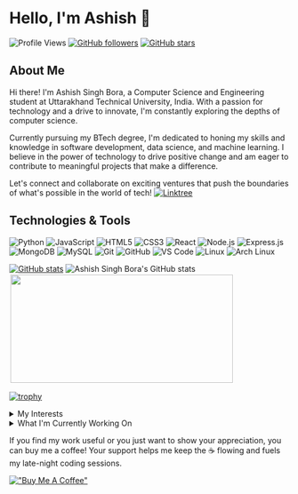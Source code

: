 # Hello, I'm Ashish 👋
![Profile Views](https://komarev.com/ghpvc/?username=ashishsinghbora) 
[![GitHub followers](https://img.shields.io/github/followers/ashishsinghbora?style=social)](https://github.com/ashishsinghbora) 
[![GitHub stars](https://img.shields.io/github/stars/ashishsinghbora?style=social)](https://github.com/ashishsinghbora)


## About Me

Hi there! I'm Ashish Singh Bora, a Computer Science and Engineering student at Uttarakhand Technical University, India. With a passion for technology and a drive to innovate, I'm constantly exploring the depths of computer science.

Currently pursuing my BTech degree, I'm dedicated to honing my skills and knowledge in software development, data science, and machine learning. I believe in the power of technology to drive positive change and am eager to contribute to meaningful projects that make a difference.

Let's connect and collaborate on exciting ventures that push the boundaries of what's possible in the world of tech!
[![Linktree](https://img.shields.io/badge/Linktree-Ashish%20Singh%20Bora-green?style=for-the-badge&logo=linktree)](https://linktr.ee/ashishsinghbora)
## Technologies & Tools

![Python](https://img.shields.io/badge/-Python-3776AB?style=flat-square&logo=python&logoColor=white)
![JavaScript](https://img.shields.io/badge/-JavaScript-F7DF1E?style=flat-square&logo=javascript&logoColor=black)
![HTML5](https://img.shields.io/badge/-HTML5-E34F26?style=flat-square&logo=html5&logoColor=white)
![CSS3](https://img.shields.io/badge/-CSS3-1572B6?style=flat-square&logo=css3&logoColor=white)
![React](https://img.shields.io/badge/-React-61DAFB?style=flat-square&logo=react&logoColor=white)
![Node.js](https://img.shields.io/badge/-Node.js-339933?style=flat-square&logo=node.js&logoColor=white)
![Express.js](https://img.shields.io/badge/-Express.js-000000?style=flat-square&logo=express&logoColor=white)
![MongoDB](https://img.shields.io/badge/-MongoDB-47A248?style=flat-square&logo=mongodb&logoColor=white)
![MySQL](https://img.shields.io/badge/-MySQL-4479A1?style=flat-square&logo=mysql&logoColor=white)
![Git](https://img.shields.io/badge/-Git-F05032?style=flat-square&logo=git&logoColor=white)
![GitHub](https://img.shields.io/badge/-GitHub-181717?style=flat-square&logo=github&logoColor=white)
![VS Code](https://img.shields.io/badge/-VS%20Code-007ACC?style=flat-square&logo=visual-studio-code&logoColor=white)
![Linux](https://img.shields.io/badge/-Linux-FCC624?style=flat-square&logo=linux&logoColor=black)
![Arch Linux](https://img.shields.io/badge/-Arch%20Linux-1793D1?style=flat-square&logo=arch-linux&logoColor=white)




[![GitHub stats](https://github-readme-stats.vercel.app/api/?username=ashishsinghbora&show_icons=true&theme=dark)](https://github.com/ashishsinghbora) ![Ashish Singh Bora's GitHub stats](https://github-readme-stats.vercel.app/api/top-langs/?username=ashishsinghbora&layout=compact&theme=dark)  
<img src="https://github-readme-streak-stats.herokuapp.com/?user=ashishsinghbora&theme=dark" width="400" height="195" style="border: 2px solid white;">

[![trophy](https://github-profile-trophy.vercel.app/?username=ashishsinghbora&theme=darkhub)](https://github.com/ashishsinghbora)








<div id="my-interests">
  <details>
    <summary>My Interests</summary>
  </br> 
       🐧 Linux Distros: I'm a bit of a Linux nomad, always hopping between distros to see what's out there. From Arch to Ubuntu, I love the thrill of trying something new and seeing where it takes me.
   </br> </br>
       🎵 Music Lover: When I'm not knee-deep in code or glued to a manga, you can bet I've got my headphones on, grooving to my favorite tunes. Music is my escape, my inspiration, and my constant companion.
    </br></br>
       🌸 Anime & Manga Fan: Ah, anime and manga—my ultimate guilty pleasure! There's nothing quite like getting lost in the colorful characters and captivating stories of the manga world. Give me a good manga series, and I can easily spend hours devouring chapter after chapter.
    </br></br>
       📚 Manga Marathoner: Yep, I've been known to pull an all-nighter just to finish a particularly gripping manga series. When I'm in the zone, time flies, and before I know it, I've spent the whole day lost in the pages of a manga.
    </br></br>
       💡 Tech Tinkerer: Beyond consuming content, I love to get my hands dirty and create cool tech stuff. Whether it's coding up a new project or experimenting with the latest gadgets, I'm always up for a challenge.
    
  </details>
</div>

<div id="current-project">
  <details>
    <summary>What I'm Currently Working On</summary>
    I'm currently focused on Creating a mmrpg game and my personal website.
  </details>
</div>






If you find my work useful or you just want to show your appreciation, you can buy me a coffee! Your support helps me keep the ☕️ flowing and fuels my late-night coding sessions.

[!["Buy Me A Coffee"](https://www.buymeacoffee.com/assets/img/custom_images/orange_img.png)](https://www.buymeacoffee.com/ashishsinghbora)

















